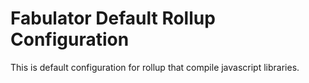# Fabulator Default Rollup Configuration

This is default configuration for rollup that compile javascript libraries.